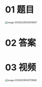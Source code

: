 # 01 题目

<img src="https://cvp.oss-cn-shanghai.aliyuncs.com/picgo/202402261240927.png" alt="image-20240226124005807" style="zoom:50%;" />



# 02 答案







# 03 视频

<img src="https://cvp.oss-cn-shanghai.aliyuncs.com/picgo/202402261407964.png" alt="image-20240226140721646" style="zoom:50%;" />